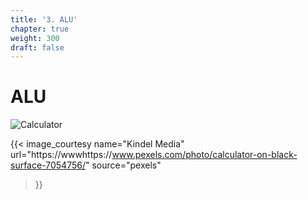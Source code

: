 ```yaml
---
title: '3. ALU'
chapter: true
weight: 300
draft: false
---
```


# ALU

![Calculator](/images/pexels/pexels-kindel-media-7054756.jpg)

{{< image_courtesy 
  name="Kindel Media"
  url="https://wwwhttps://www.pexels.com/photo/calculator-on-black-surface-7054756/"
  source="pexels"
  >}}